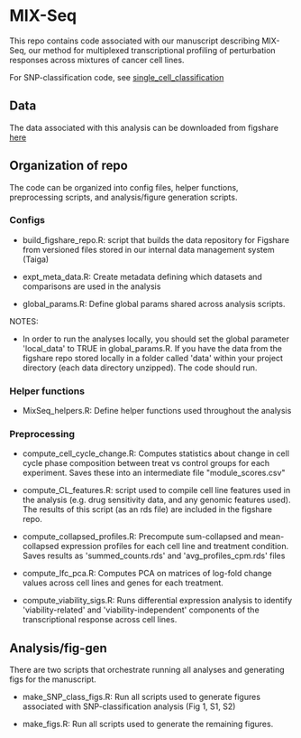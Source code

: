 # MIX-Seq

This repo contains code associated with our manuscript describing MIX-Seq, our method for multiplexed transcriptional profiling of perturbation responses across mixtures of cancer cell lines.

For SNP-classification code, see [single_cell_classification](https://github.com/acwarren/single_cell_classification)

## Data

The data associated with this analysis can be downloaded from figshare [here](https://figshare.com/articles/MIX-seq_data/10298696)



## Organization of repo

The code can be organized into config files, helper functions, preprocessing scripts, and analysis/figure generation scripts.


### Configs

- build_figshare_repo.R: script that builds the data repository for Figshare from versioned files stored in our internal data management system (Taiga)

- expt_meta_data.R: Create metadata defining which datasets and comparisons are used in the analysis

- global_params.R: Define global params shared across analysis scripts.

NOTES: 

- In order to run the analyses locally, you should set the global parameter 'local_data' to TRUE in global_params.R. If you have the data from the figshare repo stored locally in a folder called 'data' within your project directory (each data directory unzipped). The code should run. 




### Helper functions

- MixSeq_helpers.R: Define helper functions used throughout the analysis


### Preprocessing

- compute_cell_cycle_change.R: Computes statistics about change in cell cycle phase composition between treat vs control groups for each experiment. Saves these into an intermediate file "module_scores.csv"

- compute_CL_features.R: script used to compile cell line features used in the analysis (e.g. drug sensitivity data, and any genomic features used). The results of this script (as an rds file) are included in the figshare repo.

- compute_collapsed_profiles.R: Precompute sum-collapsed and mean-collapsed expression profiles for each cell line and treatment condition. Saves results as 'summed_counts.rds' and 'avg_profiles_cpm.rds' files

- compute_lfc_pca.R: Computes PCA on matrices of log-fold change values across cell lines and genes for each treatment. 

- compute_viability_sigs.R: Runs differential expression analysis to identify 'viability-related' and 'viability-independent' components of the transcriptional response across cell lines.


## Analysis/fig-gen

There are two scripts that orchestrate running all analyses and generating figs for the manuscript. 

- make_SNP_class_figs.R: Run all scripts used to generate figures associated with SNP-classification analysis (Fig 1, S1, S2)

- make_figs.R: Run all scripts used to generate the remaining figures.